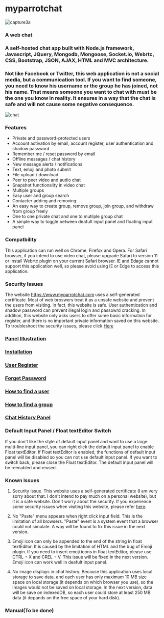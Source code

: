 # myparrotchat
![capture3a](https://user-images.githubusercontent.com/22565449/29981355-6a983fca-8f1b-11e7-9994-d98625e55f92.PNG)
### A web chat 
### A self-hosted chat app built with Node.js framework, Javascript, JQuery, Mongodb, Mongoose, Socket.io, Webrtc, CSS, Bootstrap, JSON, AJAX, HTML and MVC architecture. 
### Not like Facebook or Twitter, this web application is not a social media, but a communication tool. If you want to find someone, you need to know his username or the group he has joined, not his name. That means someone you want to chat with must be the one you know in reality. It ensures in a way that the chat is safe and will not cause some negative consequence.

![chat](https://user-images.githubusercontent.com/22565449/30355367-01f010da-9801-11e7-8df4-980109364792.png)


### Features
 - Private and password-protected users
 - Account activation by email, account register, user authentication and shadow password
 - Remember me / reset password by email
 - Offline messages / chat history
 - New message alerts / notifications
 - Text, emoji and photo submit
 - File upload / download
 - Peer to peer video and audio chat
 - Snapshot functionality in video chat
 - Multiple groups
 - Easy user and group search
 - Contacter adding and removing 
 - An easy way to create group, remove group, join group, and withdraw from group freely 
 - One to one private chat and one to mutilple group chat
 - A simple way to toggle between deafult input panel and floating input panel
### Compatbility
 This application can run well on Chrome, Firefox and Opera. For Safari browser, if you intend to use video chat, please upgrade Safari to version 11 or install Webrtc plugin on your current Safari browser. IE and Edage cannot support this application well, so please avoid using IE or Edge to access this application. 
### Security Issues
The website https://www.myparrotchat.com uses a self-generated certificate. Most of web broswers treat it as a unsafe website and prevent the users from visiting. In fact, this website is safe. User authentication and shadow password can prevent illegal login and passowrd cracking. In addition, this website only asks users to offer some basic information for register, and there is no important private information saved on this website. To troubleshoot the security issues, please click [Here](https://github.com/davidlin006811/myparrotchat/wiki/Troubleshooting)

### [Panel Illustration](https://github.com/davidlin006811/myparrotchat/wiki/Illustration)
### [Installation](https://github.com/davidlin006811/myparrotchat/wiki/Installation)
### [User Register](https://github.com/davidlin006811/myparrotchat/wiki/Register)
### [Forget Password](https://github.com/davidlin006811/myparrotchat/wiki/Forget-Password)
### [How to find a user](https://github.com/davidlin006811/myparrotchat/wiki/How-to-find-a-user)
### [How to find a group](https://github.com/davidlin006811/myparrotchat/wiki/How-to-find-a-group)
### [Chat History Panel](https://github.com/davidlin006811/myparrotchat/wiki/Chat-History-Panel)


### Default Input Panel / Float textEditor Switch
If you don't like the style of default input panel and want to use a large multi-line input panel, you can right click the default input panel to enable Float textEditor. If Float textEditor is enabled, the functions of default input panel will be disabled so you can not use default input panel. If you want to switch back, please close the Float textEditor. The default input panel will be reenabled and reused.

### Known Issues

1. Security Issue. This website uses a self-generated certificate (I am very sorry about that. I don't intend to pay much on a personal website), but it is a safe website. Don't worry about the security. If you experience some security issues when visiting this website, please refer [here](https://github.com/davidlin006811/myparrotchat/wiki/Troubleshooting).

2. No "Paste" menu appears when right click input field. This is the limitation of all browsers. "Paste" event is a system event that a browser could not simulate. A way will be found to fix this issue in the next version. 

3. Emoji icon can only be appended to the end of the string in float textEditor. It is caused by the limitation of HTML and the bug of Emoji plugin. If you need to insert emoji icons in float textEditor, please use CTRL + X and CREL + V. This issue will be fixed in the next version. Emoji icon can work well in deafult input panel.

4. No image displays in chat history. Because this application uses local storage to save data, and each user has only maximum 10 MB size space on local storage (it depends on which browser you use), so the images would not be saved on local storage. In the next version, data will be save on indexedDB, so each user could store at least 250 MB data (it depands on the free space of your hard disk). 

### Manual(To be done)
